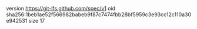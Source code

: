 version https://git-lfs.github.com/spec/v1
oid sha256:1beb1ae52f566982babeb9f87c7474fbb28bf5959c3e93cc12c110a30e942531
size 17
